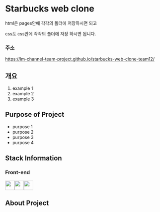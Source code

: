 # Starbucks web clone

html은 pages안에 각각의 폴더에 저장하시면 되고 

css도 css안에 각각의 폴더에 저장 하시면 됩니다.

### 주소
https://lm-channel-team-project.github.io/starbucks-web-clone-team12/

## 개요

1. example 1
2. example 2
3. example 3

## Purpose of Project

- purpose 1
- purpose 2
- purpose 3
- purpose 4

## Stack Information

### Front-end

<img src="https://upload.wikimedia.org/wikipedia/commons/thumb/6/61/HTML5_logo_and_wordmark.svg/1024px-HTML5_logo_and_wordmark.svg.png" width="30" height="30"><img src="https://upload.wikimedia.org/wikipedia/commons/d/d5/CSS3_logo_and_wordmark.svg" width="30" height="30"><img src="https://upload.wikimedia.org/wikipedia/commons/9/99/Unofficial_JavaScript_logo_2.svg" width="30" height="30">

## About Project
